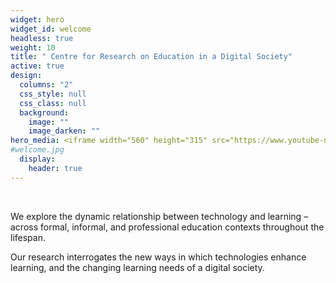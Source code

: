 ```yaml
---
widget: hero
widget_id: welcome
headless: true
weight: 10
title: " Centre for Research on Education in a Digital Society"
active: true
design:
  columns: "2"
  css_style: null
  css_class: null
  background:
    image: ""
    image_darken: ""
hero_media: <iframe width="560" height="315" src="https://www.youtube-nocookie.com/embed/SPG_PrO0ocE" title="YouTube video player" frameborder="0" allow="accelerometer; autoplay; clipboard-write; encrypted-media; gyroscope; picture-in-picture" allowfullscreen></iframe>
#welcome.jpg
  display:
    header: true
---
```

<br>

We explore the dynamic relationship between technology and learning – across formal, informal, and professional education contexts throughout the lifespan.

Our research interrogates the new ways in which technologies enhance learning, and the changing learning needs of a digital society.
